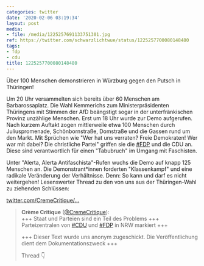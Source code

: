 ```yaml
---
categories: twitter
date: '2020-02-06 03:19:34'
layout: post
media:
- file: /media/1225257691133751301.jpg
ref: https://twitter.com/schwarzlichtwue/status/1225257700080148480
tags:
- fdp
- cdu
title: 1225257700080148480
---
```

Über 100 Menschen demonstrieren in Würzburg gegen den Putsch in Thüringen!



Um 20 Uhr versammelten sich bereits über 60 Menschen am Barbarossaplatz. 
Die Wahl Kemmerichs zum Ministerpräsidenten Thüringens mit Stimmen der AfD beängstigt sogar in der unterfränkischen Provinz unzählige Menschen. Erst um 18 Uhr wurde zur Demo aufgerufen.
Nach kurzem Auftakt zogen mittlerweile etwa 100 Menschen durch Juliuspromenade, Schönbornstraße, Domstraße und die Gassen rund um den Markt. Mit Sprüchen wie "Wer hat uns verraten? Freie Demokraten! Wer war mit dabei? Die christliche Partei" griffen sie die [#FDP](/t/fdp) und die CDU an.
Diese sind verantwortlich für einen "Tabubruch" im Umgang mit Faschisten.



Unter "Alerta, Alerta Antifaschista"-Rufen wuchs die Demo auf knapp 125 Menschen an. Die Demonstrant\*innen forderten "Klassenkampf" und eine radikale Veränderung der Verhältnisse.
Denn: So kann und darf es nicht weitergehen!
Lesenswerter Thread zu den von uns aus der Thüringen-Wahl zu ziehenden Schlüssen:

[twitter.com/CremeCritique/…](https://twitter.com/CremeCritique/status/1227607517045428228?s=19)
> <b>Crème Critique</b> ([@CremeCritique](https://twitter.com/CremeCritique)):  
>+++ Staat und Parteien sind ein Teil des Problems +++ Parteizentralen von [#CDU](/t/cdu) und [#FDP](/t/fdp) in NRW markiert +++  
>  
>  
>  
>+++ Dieser Text wurde uns anonym zugeschickt. Die Veröffentlichung dient dem Dokumentationszweck +++  
>  
>  
>  
>Thread 👇   

